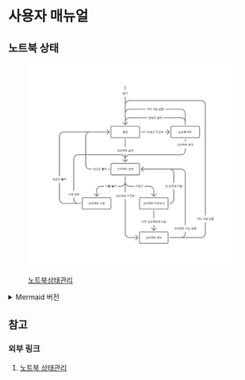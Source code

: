 # 사용자 매뉴얼

## 노트북 상태

<figure>

![노트북 상태관리](file/notebook-fsm.png)

<figcaption>

[노트북상태관리][1]

</figcaption>
</figure>

<details>
<summary>Mermaid 버전</summary>

```mermaid
stateDiagram-v2
    state "중립" as neutral
    state "노트북 메뉴" as notebook_menu
    state "오브젝트 선택" as object_focused
    state "오브젝트 수정" as object_editing
    state "오브젝트 미리보기" as object_preview
    state "오브젝트 메뉴" as object_menu
    
    [*] --> neutral: 열기
    neutral --> notebook_menu: 빈공간 우클릭
    notebook_menu --> neutral: 빈공간 클릭
    notebook_menu --> neutral: 기타 기능 실행
    notebook_menu --> object_focused: 오브젝트 추가
    neutral --> object_focused: 오브젝트 클릭
    object_focused --> neutral: 빈공간 클릭
    object_focused --> object_editing: 더블 클릭
    object_focused --> object_menu: 오브젝트 우클릭
    object_editing --> object_focused: 수정 완료
    object_editing --> neutral: 빈공간 클릭
    object_focused --> object_preview: 드래그
    object_preview --> object_focused: 빈 공간에 드랍
    object_preview --> object_menu: 다른 오브젝트에 드랍
    object_menu --> object_focused: 오브젝트 기능 실행
    object_menu --> neutral: 기타 기능 실행
```

</details>

## 참고

### 외부 링크

1. [노트북 상태관리][1]

[1]: https://www.figma.com/board/aR9QaELgTdhOUnaIHNK5pt/%EB%85%B8%ED%8A%B8%EB%B6%81-%EC%83%81%ED%83%9C%EA%B4%80%EB%A6%AC